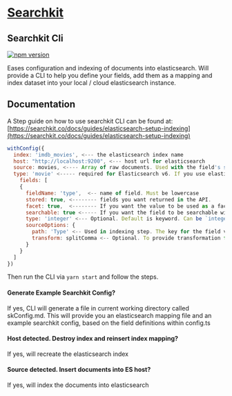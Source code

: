 # <a href="https://www.searchkit.co/">Searchkit</a>

## Searchkit Cli

[![npm version](https://badge.fury.io/js/%40searchkit%2Felastic-ui.svg)](https://badge.fury.io/js/%40searchkit%2Fcli)

Eases configuration and indexing of documents into elasticsearch. Will provide a CLI to help you define your fields, add them as a mapping and index dataset into your local / cloud elasticsearch instance.

## Documentation

A Step guide on how to use searchkit CLI can be found at: <br/>
[https://searchkit.co/docs/guides/elasticsearch-setup-indexing](https://searchkit.co/docs/guides/elasticsearch-setup-indexing)

```javascript
withConfig({
  index: 'imdb_movies', <--- the elasticsearch index name
  host: "http://localhost:9200", <--- host url for elasticsearch
  source: movies, <---- Array of raw documents. Used with the field's sourceOptions. Optional
  type: 'movie' <----- required for Elasticsearch v6. If you use elasticsearch 7, do *not* specify type.
	fields: [
    {
      fieldName: 'type',  <-- name of field. Must be lowercase
      stored: true, <-------- fields you want returned in the API. 
      facet: true,  <-------- If you want the value to be used as a facet
      searchable: true <----- If you want the field to be searchable within query
      type: 'integer' <--- Optional. Default is keyword. Can be `integer`, `date` or `float`
      sourceOptions: { 
        path: 'Type' <-- Used in indexing step. The key for the field value source. 
        transform: splitComma <-- Optional. To provide transformation from source to document field 
      }
    }
  ]
})
```

Then run the CLI via `yarn start` and follow the steps.

#### Generate Example Searchkit Config?
If yes, CLI will generate a file in current working directory called skConfig.md. This will provide you an elasticsearch mapping file and an example searchkit config, based on the field definitions within config.ts

#### Host detected. Destroy index and reinsert index mapping?
If yes, will recreate the elasticsearch index

#### Source detected. Insert documents into ES host?
If yes, will index the documents into elasticsearch
